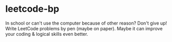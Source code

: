 # leetcode-bp
In school or can't use the computer because of other reason? Don't give up! Write LeetCode problems by pen (maybe on paper). Maybe it can improve your coding &amp; logical skills even better. 
